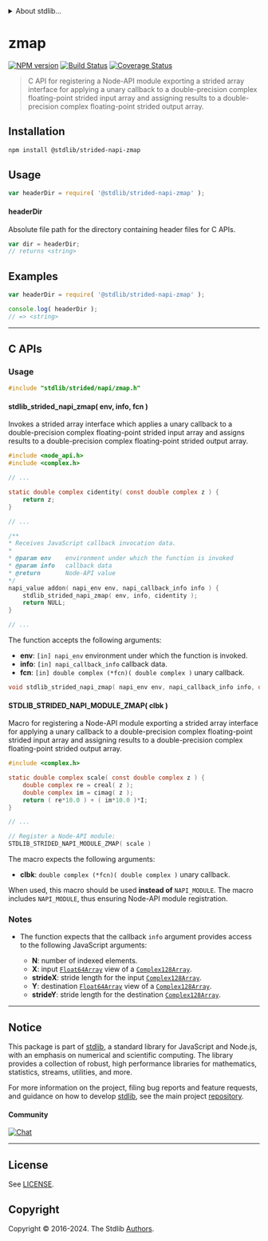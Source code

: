 <!--

@license Apache-2.0

Copyright (c) 2021 The Stdlib Authors.

Licensed under the Apache License, Version 2.0 (the "License");
you may not use this file except in compliance with the License.
You may obtain a copy of the License at

   http://www.apache.org/licenses/LICENSE-2.0

Unless required by applicable law or agreed to in writing, software
distributed under the License is distributed on an "AS IS" BASIS,
WITHOUT WARRANTIES OR CONDITIONS OF ANY KIND, either express or implied.
See the License for the specific language governing permissions and
limitations under the License.

-->


<details>
  <summary>
    About stdlib...
  </summary>
  <p>We believe in a future in which the web is a preferred environment for numerical computation. To help realize this future, we've built stdlib. stdlib is a standard library, with an emphasis on numerical and scientific computation, written in JavaScript (and C) for execution in browsers and in Node.js.</p>
  <p>The library is fully decomposable, being architected in such a way that you can swap out and mix and match APIs and functionality to cater to your exact preferences and use cases.</p>
  <p>When you use stdlib, you can be absolutely certain that you are using the most thorough, rigorous, well-written, studied, documented, tested, measured, and high-quality code out there.</p>
  <p>To join us in bringing numerical computing to the web, get started by checking us out on <a href="https://github.com/stdlib-js/stdlib">GitHub</a>, and please consider <a href="https://opencollective.com/stdlib">financially supporting stdlib</a>. We greatly appreciate your continued support!</p>
</details>

# zmap

[![NPM version][npm-image]][npm-url] [![Build Status][test-image]][test-url] [![Coverage Status][coverage-image]][coverage-url] <!-- [![dependencies][dependencies-image]][dependencies-url] -->

> C API for registering a Node-API module exporting a strided array interface for applying a unary callback to a double-precision complex floating-point strided input array and assigning results to a double-precision complex floating-point strided output array.

<!-- Section to include introductory text. Make sure to keep an empty line after the intro `section` element and another before the `/section` close. -->

<section class="intro">

</section>

<!-- /.intro -->

<!-- Package usage documentation. -->

<section class="installation">

## Installation

```bash
npm install @stdlib/strided-napi-zmap
```

</section>

<section class="usage">

## Usage

```javascript
var headerDir = require( '@stdlib/strided-napi-zmap' );
```

#### headerDir

Absolute file path for the directory containing header files for C APIs.

```javascript
var dir = headerDir;
// returns <string>
```

</section>

<!-- /.usage -->

<!-- Package usage notes. Make sure to keep an empty line after the `section` element and another before the `/section` close. -->

<section class="notes">

</section>

<!-- /.notes -->

<!-- Package usage examples. -->

<section class="examples">

## Examples

```javascript
var headerDir = require( '@stdlib/strided-napi-zmap' );

console.log( headerDir );
// => <string>
```

</section>

<!-- /.examples -->

<!-- C interface documentation. -->

* * *

<section class="c">

## C APIs

<!-- Section to include introductory text. Make sure to keep an empty line after the intro `section` element and another before the `/section` close. -->

<section class="intro">

</section>

<!-- /.intro -->

<!-- C usage documentation. -->

<section class="usage">

### Usage

```c
#include "stdlib/strided/napi/zmap.h"
```

#### stdlib_strided_napi_zmap( env, info, fcn )

Invokes a strided array interface which applies a unary callback to a double-precision complex floating-point strided input array and assigns results to a double-precision complex floating-point strided output array.

```c
#include <node_api.h>
#include <complex.h>

// ...

static double complex cidentity( const double complex z ) {
    return z;
}

// ...

/**
* Receives JavaScript callback invocation data.
*
* @param env    environment under which the function is invoked
* @param info   callback data
* @return       Node-API value
*/
napi_value addon( napi_env env, napi_callback_info info ) {
    stdlib_strided_napi_zmap( env, info, cidentity );
    return NULL;
}

// ...
```

The function accepts the following arguments:

-   **env**: `[in] napi_env` environment under which the function is invoked.
-   **info**: `[in] napi_callback_info` callback data.
-   **fcn**: `[in] double complex (*fcn)( double complex )` unary callback.

```c
void stdlib_strided_napi_zmap( napi_env env, napi_callback_info info, double complex (*fcn)( double complex ) );
```

#### STDLIB_STRIDED_NAPI_MODULE_ZMAP( clbk )

Macro for registering a Node-API module exporting a strided array interface for applying a unary callback to a double-precision complex floating-point strided input array and assigning results to a double-precision complex floating-point strided output array.

```c
#include <complex.h>

static double complex scale( const double complex z ) {
    double complex re = creal( z );
    double complex im = cimag( z );
    return ( re*10.0 ) + ( im*10.0 )*I;
}

// ...

// Register a Node-API module:
STDLIB_STRIDED_NAPI_MODULE_ZMAP( scale )
```

The macro expects the following arguments:

-   **clbk**: `double complex (*fcn)( double complex )` unary callback.

When used, this macro should be used **instead of** `NAPI_MODULE`. The macro includes `NAPI_MODULE`, thus ensuring Node-API module registration.

</section>

<!-- /.usage -->

<!-- C API usage notes. Make sure to keep an empty line after the `section` element and another before the `/section` close. -->

<section class="notes">

### Notes

-   The function expects that the callback `info` argument provides access to the following JavaScript arguments:

    -   **N**: number of indexed elements.
    -   **X**: input [`Float64Array`][@stdlib/array/float64] view of a [`Complex128Array`][@stdlib/array/complex128].
    -   **strideX**: stride length for the input [`Complex128Array`][@stdlib/array/complex128].
    -   **Y**: destination [`Float64Array`][@stdlib/array/float64] view of a [`Complex128Array`][@stdlib/array/complex128].
    -   **strideY**: stride length for the destination [`Complex128Array`][@stdlib/array/complex128].

</section>

<!-- /.notes -->

<!-- C API usage examples. -->

<section class="examples">

</section>

<!-- /.examples -->

</section>

<!-- /.c -->

<!-- Section to include cited references. If references are included, add a horizontal rule *before* the section. Make sure to keep an empty line after the `section` element and another before the `/section` close. -->

<section class="references">

</section>

<!-- /.references -->

<!-- Section for related `stdlib` packages. Do not manually edit this section, as it is automatically populated. -->

<section class="related">

</section>

<!-- /.related -->

<!-- Section for all links. Make sure to keep an empty line after the `section` element and another before the `/section` close. -->


<section class="main-repo" >

* * *

## Notice

This package is part of [stdlib][stdlib], a standard library for JavaScript and Node.js, with an emphasis on numerical and scientific computing. The library provides a collection of robust, high performance libraries for mathematics, statistics, streams, utilities, and more.

For more information on the project, filing bug reports and feature requests, and guidance on how to develop [stdlib][stdlib], see the main project [repository][stdlib].

#### Community

[![Chat][chat-image]][chat-url]

---

## License

See [LICENSE][stdlib-license].


## Copyright

Copyright &copy; 2016-2024. The Stdlib [Authors][stdlib-authors].

</section>

<!-- /.stdlib -->

<!-- Section for all links. Make sure to keep an empty line after the `section` element and another before the `/section` close. -->

<section class="links">

[npm-image]: http://img.shields.io/npm/v/@stdlib/strided-napi-zmap.svg
[npm-url]: https://npmjs.org/package/@stdlib/strided-napi-zmap

[test-image]: https://github.com/stdlib-js/strided-napi-zmap/actions/workflows/test.yml/badge.svg?branch=v0.2.2
[test-url]: https://github.com/stdlib-js/strided-napi-zmap/actions/workflows/test.yml?query=branch:v0.2.2

[coverage-image]: https://img.shields.io/codecov/c/github/stdlib-js/strided-napi-zmap/main.svg
[coverage-url]: https://codecov.io/github/stdlib-js/strided-napi-zmap?branch=main

<!--

[dependencies-image]: https://img.shields.io/david/stdlib-js/strided-napi-zmap.svg
[dependencies-url]: https://david-dm.org/stdlib-js/strided-napi-zmap/main

-->

[chat-image]: https://img.shields.io/gitter/room/stdlib-js/stdlib.svg
[chat-url]: https://app.gitter.im/#/room/#stdlib-js_stdlib:gitter.im

[stdlib]: https://github.com/stdlib-js/stdlib

[stdlib-authors]: https://github.com/stdlib-js/stdlib/graphs/contributors

[stdlib-license]: https://raw.githubusercontent.com/stdlib-js/strided-napi-zmap/main/LICENSE

[@stdlib/array/complex128]: https://github.com/stdlib-js/array-complex128

[@stdlib/array/float64]: https://github.com/stdlib-js/array-float64

</section>

<!-- /.links -->
